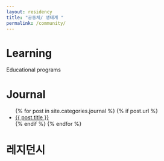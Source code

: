 ```yaml
---
layout: residency
title: "공동체/ 생태계 "
permalink: /community/
---
```



# Learning
 
 Educational programs

# Journal

 
 <ul>
  {% for post in site.categories.journal %}
    {% if post.url %}
        <li><a href="{{ post.url }}">{{ post.title }}</a></li>
    {% endif %}
  {% endfor %}
</ul> 

# 레지던시

